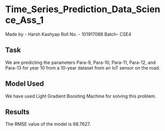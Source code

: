 # Time_Series_Prediction_Data_Science_Ass_1

Made by - Harsh Kashyap
Roll No. - 101917088
Batch- CSE4
## Task
We are predicting the parameters Para-9, Para-10, Para-11, Para-12, and Para-13 for year 10 from a 10-year dataset from an IoT sensor on the road.

## Model Used
We have used Light Gradient Boosting Machine for solving this problem.

## Results
The RMSE value of the model is 68.7627.

